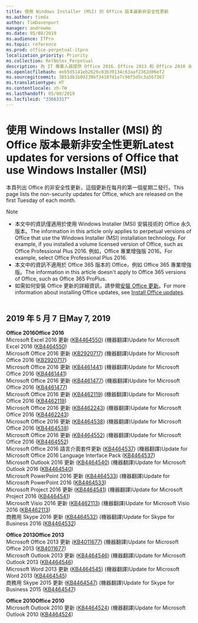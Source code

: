 ```yaml
---
title: 使用 Windows Installer (MSI) 的 Office 版本最新非安全性更新
ms.author: timda
author: TimDavenport
manager: andrewmo
ms.date: 05/08/2019
ms.audience: ITPro
ms.topic: reference
ms.prod: office-perpetual-itpro
localization_priority: Priority
ms.collection: RelNotes_Perpetual
description: 為 IT 專業人員提供 Office 2016、Office 2013 和 Office 2010 永久版本的最新非安全性更新資訊連結
ms.openlocfilehash: eeb5d5141eb2626c83b39134c63aaf2362d06ef2
ms.sourcegitcommit: 3851db1b0d239bf34187d1e7c98f5d5c3a567367
ms.translationtype: HT
ms.contentlocale: zh-TW
ms.lasthandoff: 05/08/2019
ms.locfileid: "33663317"
---
```

# <a name="latest-non-security-updates-for-versions-of-office-that-use-windows-installer-msi"></a><span data-ttu-id="3a3ac-103">使用 Windows Installer (MSI) 的 Office 版本最新非安全性更新</span><span class="sxs-lookup"><span data-stu-id="3a3ac-103">Latest updates for versions of Office that use Windows Installer (MSI)</span></span>

<span data-ttu-id="3a3ac-104">本頁列出 Office 的非安全性更新，這個更新在每月的第一個星期二發行。</span><span class="sxs-lookup"><span data-stu-id="3a3ac-104">This page lists the non-security updates for Office, which are released on the first Tuesday of each month.</span></span>

> [!NOTE]
> - <span data-ttu-id="3a3ac-105">本文中的資訊僅適用於使用 Windows Installer (MSI) 安裝技術的 Office 永久版本。</span><span class="sxs-lookup"><span data-stu-id="3a3ac-105">The information in this article only applies to perpetual versions of Office that use the Windows Installer (MSI) installation technology. For example, if you installed a volume licensed version of Office, such as Office Professional Plus 2016.</span></span> <span data-ttu-id="3a3ac-106">例如，Office 專業增強版 2016。</span><span class="sxs-lookup"><span data-stu-id="3a3ac-106">For example, select Office Professional Plus 2016.</span></span>
> - <span data-ttu-id="3a3ac-107">本文中的資訊不適用於 Office 365 版本的 Office，例如 Office 365 專業增強版。</span><span class="sxs-lookup"><span data-stu-id="3a3ac-107">The information in this article doesn't apply to Office 365 versions of Office, such as Office 365 ProPlus.</span></span>
> - <span data-ttu-id="3a3ac-108">如需如何安裝 Office 更新的詳細資訊，請參閱[安裝 Office 更新](https://support.office.com/article/2ab296f3-7f03-43a2-8e50-46de917611c5)。</span><span class="sxs-lookup"><span data-stu-id="3a3ac-108">For more information about installing Office updates, see [Install Office updates](https://support.office.com/article/2ab296f3-7f03-43a2-8e50-46de917611c5).</span></span>
<br/><br/>

## <a name="may-7-2019"></a><span data-ttu-id="3a3ac-109">2019 年 5 月 7 日</span><span class="sxs-lookup"><span data-stu-id="3a3ac-109">May 7, 2019</span></span>

<span data-ttu-id="3a3ac-110">**Office 2016**</span><span class="sxs-lookup"><span data-stu-id="3a3ac-110">**Office 2016**</span></span><br/>
<span data-ttu-id="3a3ac-111">Microsoft Excel 2016 更新 ([KB4464550](https://support.microsoft.com/help/4464550)) (機器翻譯)</span><span class="sxs-lookup"><span data-stu-id="3a3ac-111">Update for Microsoft Excel 2016 ([KB4464550](https://support.microsoft.com/help/4464550))</span></span><br/>
<span data-ttu-id="3a3ac-112">Microsoft Office 2016 更新 ([KB2920717](https://support.microsoft.com/help/2920717)) (機器翻譯)</span><span class="sxs-lookup"><span data-stu-id="3a3ac-112">Update for Microsoft Office 2016 ([KB2920717](https://support.microsoft.com/help/2920717))</span></span><br/>
<span data-ttu-id="3a3ac-113">Microsoft Office 2016 更新 ([KB4461441](https://support.microsoft.com/help/4461441)) (機器翻譯)</span><span class="sxs-lookup"><span data-stu-id="3a3ac-113">Update for Microsoft Office 2016 ([KB4461441](https://support.microsoft.com/help/4461441))</span></span><br/>
<span data-ttu-id="3a3ac-114">Microsoft Office 2016 更新 ([KB4461477](https://support.microsoft.com/help/4461477)) (機器翻譯)</span><span class="sxs-lookup"><span data-stu-id="3a3ac-114">Update for Microsoft Office 2016 ([KB4461477](https://support.microsoft.com/help/4461477))</span></span><br/>
<span data-ttu-id="3a3ac-115">Microsoft Office 2016 更新 ([KB4462119](https://support.microsoft.com/help/4462119)) (機器翻譯)</span><span class="sxs-lookup"><span data-stu-id="3a3ac-115">Update for Microsoft Office 2016 ([KB4462119](https://support.microsoft.com/help/4462119))</span></span><br/>
<span data-ttu-id="3a3ac-116">Microsoft Office 2016 更新 ([KB4462243](https://support.microsoft.com/help/4462243)) (機器翻譯)</span><span class="sxs-lookup"><span data-stu-id="3a3ac-116">Update for Microsoft Office 2016 ([KB4462243](https://support.microsoft.com/help/4462243))</span></span><br/>
<span data-ttu-id="3a3ac-117">Microsoft Office 2016 更新 ([KB4464538](https://support.microsoft.com/help/4464538)) (機器翻譯)</span><span class="sxs-lookup"><span data-stu-id="3a3ac-117">Update for Microsoft Office 2016 ([KB4464538](https://support.microsoft.com/help/4464538))</span></span><br/>
<span data-ttu-id="3a3ac-118">Microsoft Office 2016 更新 ([KB4464552](https://support.microsoft.com/help/4464552)) (機器翻譯)</span><span class="sxs-lookup"><span data-stu-id="3a3ac-118">Update for Microsoft Office 2016 ([KB4464552](https://support.microsoft.com/help/4464552))</span></span><br/>
<span data-ttu-id="3a3ac-119">Microsoft Office 2016 語言介面套件更新 ([KB4464537](https://support.microsoft.com/help/4464537)) (機器翻譯)</span><span class="sxs-lookup"><span data-stu-id="3a3ac-119">Update for Microsoft Office 2016 Language Interface Pack ([KB4464537](https://support.microsoft.com/help/4464537))</span></span><br/>
<span data-ttu-id="3a3ac-120">Microsoft Outlook 2016 更新 ([KB4464540](https://support.microsoft.com/help/4464540)) (機器翻譯)</span><span class="sxs-lookup"><span data-stu-id="3a3ac-120">Update for Microsoft Outlook 2016 ([KB4464540](https://support.microsoft.com/help/4464540))</span></span><br/>
<span data-ttu-id="3a3ac-121">Microsoft PowerPoint 2016 更新 ([KB4464533](https://support.microsoft.com/help/4464533)) (機器翻譯)</span><span class="sxs-lookup"><span data-stu-id="3a3ac-121">Update for Microsoft PowerPoint 2016 ([KB4464533](https://support.microsoft.com/help/4464533))</span></span><br/>
<span data-ttu-id="3a3ac-122">Microsoft Project 2016 更新 ([KB4464541](https://support.microsoft.com/help/4464541)) (機器翻譯)</span><span class="sxs-lookup"><span data-stu-id="3a3ac-122">Update for Microsoft Project 2016 ([KB4464541](https://support.microsoft.com/help/4464541))</span></span><br/>
<span data-ttu-id="3a3ac-123">Microsoft Visio 2016 更新 ([KB4462113](https://support.microsoft.com/help/4462113)) (機器翻譯)</span><span class="sxs-lookup"><span data-stu-id="3a3ac-123">Update for Microsoft Visio 2016 ([KB4462113](https://support.microsoft.com/help/4462113))</span></span><br/>
<span data-ttu-id="3a3ac-124">商務用 Skype 2016 更新 ([KB4464532](https://support.microsoft.com/help/4464532)) (機器翻譯)</span><span class="sxs-lookup"><span data-stu-id="3a3ac-124">Update for Skype for Business 2016 ([KB4464532](https://support.microsoft.com/help/4464532))</span></span><br/>

<span data-ttu-id="3a3ac-125">**Office 2013**</span><span class="sxs-lookup"><span data-stu-id="3a3ac-125">**Office 2013**</span></span><br/>
<span data-ttu-id="3a3ac-126">Microsoft Office 2013 更新 ([KB4011677](https://support.microsoft.com/help/4011677)) (機器翻譯)</span><span class="sxs-lookup"><span data-stu-id="3a3ac-126">Update for Microsoft Office 2013 ([KB4011677](https://support.microsoft.com/help/4011677))</span></span><br/>
<span data-ttu-id="3a3ac-127">Microsoft Outlook 2013 更新 ([KB4464546](https://support.microsoft.com/help/4464546)) (機器翻譯)</span><span class="sxs-lookup"><span data-stu-id="3a3ac-127">Update for Microsoft Outlook 2013 ([KB4464546](https://support.microsoft.com/help/4464546))</span></span><br/>
<span data-ttu-id="3a3ac-128">Microsoft Word 2013 更新 ([KB4464545](https://support.microsoft.com/help/4464545)) (機器翻譯)</span><span class="sxs-lookup"><span data-stu-id="3a3ac-128">Update for Microsoft Word 2013 ([KB4464545](https://support.microsoft.com/help/4464545))</span></span><br/>
<span data-ttu-id="3a3ac-129">商務用 Skype 2015 更新 ([KB4464547](https://support.microsoft.com/help/4464547)) (機器翻譯)</span><span class="sxs-lookup"><span data-stu-id="3a3ac-129">Update for Skype for Business 2015 ([KB4464547](https://support.microsoft.com/help/4464547))</span></span><br/>

<span data-ttu-id="3a3ac-130">**Office 2010**</span><span class="sxs-lookup"><span data-stu-id="3a3ac-130">**Office 2010**</span></span><br/>
<span data-ttu-id="3a3ac-131">Microsoft Outlook 2010 更新 ([KB4464524](https://support.microsoft.com/help/4464524)) (機器翻譯)</span><span class="sxs-lookup"><span data-stu-id="3a3ac-131">Update for Microsoft Outlook 2010 ([KB4464524](https://support.microsoft.com/help/4464524))</span></span>